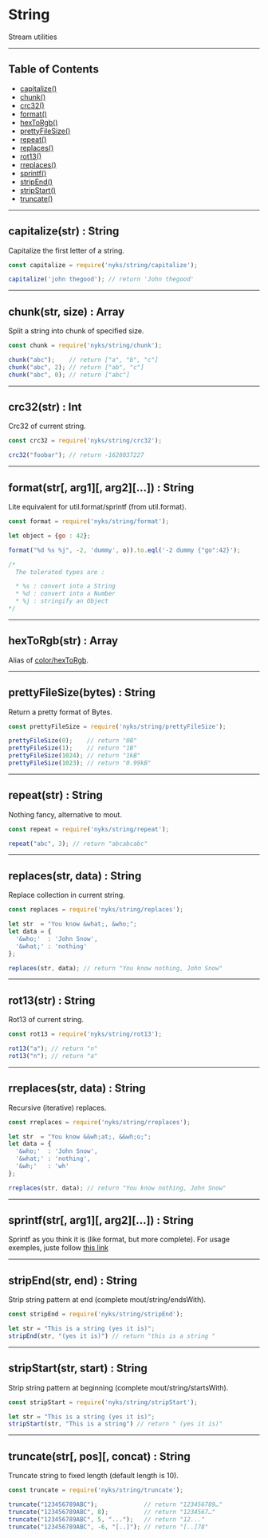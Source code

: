 # String

Stream utilities

------

## Table of Contents

  * [capitalize()](#capitalize)
  * [chunk()](#chunk)
  * [crc32()](#crc32)
  * [format()](#format)
  * [hexToRgb()](#hexToRgb)
  * [prettyFileSize()](#prettyFileSize)
  * [repeat()](#repeat)
  * [replaces()](#replaces)
  * [rot13()](#rot13)
  * [rreplaces()](#rreplaces)
  * [sprintf()](#sprintf)
  * [stripEnd()](#stripEnd)
  * [stripStart()](#stripStart)
  * [truncate()](#truncate)

------

<a name="capitalize"></a>
## capitalize(str) : String

Capitalize the first letter of a string.

```javascript
const capitalize = require('nyks/string/capitalize');

capitalize('john thegood'); // return 'John thegood'
```

------

<a name="chunk"></a>
## chunk(str, size) : Array

Split a string into chunk of specified size.

```javascript
const chunk = require('nyks/string/chunk');

chunk("abc");    // return ["a", "b", "c"]
chunk("abc", 2); // return ["ab", "c"]
chunk("abc", 0); // return ["abc"]
```

------

<a name="crc32"></a>
## crc32(str) : Int

Crc32 of current string.

```javascript
const crc32 = require('nyks/string/crc32');

crc32("foobar"); // return -1628037227
```

------

<a name="format"></a>
## format(str[, arg1][, arg2][...]) : String

Lite equivalent for util.format/sprintf (from util.format).

```javascript
const format = require('nyks/string/format');

let object = {go : 42};

format("%d %s %j", -2, 'dummy', o)).to.eql('-2 dummy {"go":42}');

/*
  The tolerated types are :

  * %s : convert into a String
  * %d : convert into a Number
  * %j : stringify an Object
*/
```

------

<a name="hexToRgb"></a>
## hexToRgb(str) : Array

Alias of [color/hexToRgb](./color.md#hexToRgb).

------

<a name="prettyFileSize"></a>
## prettyFileSize(bytes) : String

Return a pretty format of Bytes.

```javascript
const prettyFileSize = require('nyks/string/prettyFileSize');

prettyFileSize(0);    // return "0B"
prettyFileSize(1);    // return "1B"
prettyFileSize(1024); // return "1kB"
prettyFileSize(1023); // return "0.99kB"
```

------

<a name="repeat"></a>
## repeat(str) : String

Nothing fancy, alternative to mout.

```javascript
const repeat = require('nyks/string/repeat');

repeat("abc", 3); // return "abcabcabc"
```

------

<a name="replaces"></a>
## replaces(str, data) : String

Replace collection in current string.

```javascript
const replaces = require('nyks/string/replaces');

let str  = "You know &what;, &who;";
let data = {
  '&who;'  : 'John Snow',
  '&what;' : 'nothing'
};

replaces(str, data); // return "You know nothing, John Snow"
```

------

<a name="rot13"></a>
## rot13(str) : String

Rot13 of current string.

```javascript
const rot13 = require('nyks/string/rot13');

rot13("a"); // return "n"
rot13("n"); // return "a"
```

------

<a name="rreplaces"></a>
## rreplaces(str, data) : String

Recursive (iterative) replaces.

```javascript
const rreplaces = require('nyks/string/rreplaces');

let str  = "You know &&wh;at;, &&wh;o;";
let data = {
  '&who;'  : 'John Snow',
  '&what;' : 'nothing',
  '&wh;'   : 'wh'
};

rreplaces(str, data); // return "You know nothing, John Snow"
```

------

<a name="sprintf"></a>
## sprintf(str[, arg1][, arg2][...]) : String

Sprintf as you think it is (like format, but more complete).
For usage exemples, juste follow [this link](https://www.npmjs.com/package/sprintf)

------

<a name="stripEnd"></a>
## stripEnd(str, end) : String

Strip string pattern at end (complete mout/string/endsWith).

```javascript
const stripEnd = require('nyks/string/stripEnd');

let str = "This is a string (yes it is)";
stripEnd(str, "(yes it is)") // return "this is a string "
```

------

<a name="stripStart"></a>
## stripStart(str, start) : String

Strip string pattern at beginning (complete mout/string/startsWith).

```javascript
const stripStart = require('nyks/string/stripStart');

let str = "This is a string (yes it is)";
stripStart(str, "This is a string") // return " (yes it is)"
```

------

<a name="truncate"></a>
## truncate(str[, pos][, concat) : String

Truncate string to fixed length (default length is 10).

```javascript
const truncate = require('nyks/string/truncate');

truncate("123456789ABC");             // return "123456789…"
truncate("123456789ABC", 8);          // return "1234567…"
truncate("123456789ABC", 5, "...");   // return "12..."
truncate("123456789ABC", -6, "[..]"); // return "[..]78"
```
